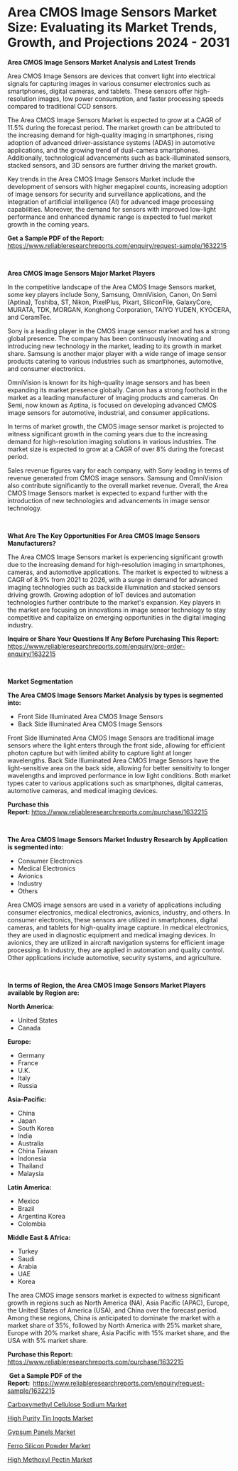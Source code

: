 <p><h1>Area CMOS Image Sensors Market Size: Evaluating its Market Trends, Growth, and Projections 2024 - 2031</h1></p><p><strong>Area CMOS Image Sensors Market Analysis and Latest Trends</strong></p>
<p><p>Area CMOS Image Sensors are devices that convert light into electrical signals for capturing images in various consumer electronics such as smartphones, digital cameras, and tablets. These sensors offer high-resolution images, low power consumption, and faster processing speeds compared to traditional CCD sensors.</p><p>The Area CMOS Image Sensors Market is expected to grow at a CAGR of 11.5% during the forecast period. The market growth can be attributed to the increasing demand for high-quality imaging in smartphones, rising adoption of advanced driver-assistance systems (ADAS) in automotive applications, and the growing trend of dual-camera smartphones. Additionally, technological advancements such as back-illuminated sensors, stacked sensors, and 3D sensors are further driving the market growth.</p><p>Key trends in the Area CMOS Image Sensors Market include the development of sensors with higher megapixel counts, increasing adoption of image sensors for security and surveillance applications, and the integration of artificial intelligence (AI) for advanced image processing capabilities. Moreover, the demand for sensors with improved low-light performance and enhanced dynamic range is expected to fuel market growth in the coming years.</p></p>
<p><strong>Get a Sample PDF of the Report:&nbsp;</strong> <a href="https://www.reliableresearchreports.com/enquiry/request-sample/1632215">https://www.reliableresearchreports.com/enquiry/request-sample/1632215</a></p>
<p>&nbsp;</p>
<p><strong>Area CMOS Image Sensors Major Market Players</strong></p>
<p><p>In the competitive landscape of the Area CMOS Image Sensors market, some key players include Sony, Samsung, OmniVision, Canon, On Semi (Aptina), Toshiba, ST, Nikon, PixelPlus, Pixart, SiliconFile, GalaxyCore, MURATA, TDK, MORGAN, Konghong Corporation, TAIYO YUDEN, KYOCERA, and CeramTec.</p><p>Sony is a leading player in the CMOS image sensor market and has a strong global presence. The company has been continuously innovating and introducing new technology in the market, leading to its growth in market share. Samsung is another major player with a wide range of image sensor products catering to various industries such as smartphones, automotive, and consumer electronics.</p><p>OmniVision is known for its high-quality image sensors and has been expanding its market presence globally. Canon has a strong foothold in the market as a leading manufacturer of imaging products and cameras. On Semi, now known as Aptina, is focused on developing advanced CMOS image sensors for automotive, industrial, and consumer applications.</p><p>In terms of market growth, the CMOS image sensor market is projected to witness significant growth in the coming years due to the increasing demand for high-resolution imaging solutions in various industries. The market size is expected to grow at a CAGR of over 8% during the forecast period.</p><p>Sales revenue figures vary for each company, with Sony leading in terms of revenue generated from CMOS image sensors. Samsung and OmniVision also contribute significantly to the overall market revenue. Overall, the Area CMOS Image Sensors market is expected to expand further with the introduction of new technologies and advancements in image sensor technology.</p></p>
<p>&nbsp;</p>
<p><strong>What Are The Key Opportunities For Area CMOS Image Sensors Manufacturers?</strong></p>
<p><p>The Area CMOS Image Sensors market is experiencing significant growth due to the increasing demand for high-resolution imaging in smartphones, cameras, and automotive applications. The market is expected to witness a CAGR of 8.9% from 2021 to 2026, with a surge in demand for advanced imaging technologies such as backside illumination and stacked sensors driving growth. Growing adoption of IoT devices and automation technologies further contribute to the market's expansion. Key players in the market are focusing on innovations in image sensor technology to stay competitive and capitalize on emerging opportunities in the digital imaging industry.</p></p>
<p><strong>Inquire or Share Your Questions If Any Before Purchasing This Report:</strong> <a href="https://www.reliableresearchreports.com/enquiry/pre-order-enquiry/1632215">https://www.reliableresearchreports.com/enquiry/pre-order-enquiry/1632215</a></p>
<p>&nbsp;</p>
<p><strong>Market Segmentation</strong></p>
<p><strong>The Area CMOS Image Sensors Market Analysis by types is segmented into:</strong></p>
<p><ul><li>Front Side Illuminated Area CMOS Image Sensors</li><li>Back Side Illuminated Area CMOS Image Sensors</li></ul></p>
<p><p>Front Side Illuminated Area CMOS Image Sensors are traditional image sensors where the light enters through the front side, allowing for efficient photon capture but with limited ability to capture light at longer wavelengths. Back Side Illuminated Area CMOS Image Sensors have the light-sensitive area on the back side, allowing for better sensitivity to longer wavelengths and improved performance in low light conditions. Both market types cater to various applications such as smartphones, digital cameras, automotive cameras, and medical imaging devices.</p></p>
<p><strong>Purchase this Report:&nbsp;</strong><a href="https://www.reliableresearchreports.com/purchase/1632215">https://www.reliableresearchreports.com/purchase/1632215</a></p>
<p>&nbsp;</p>
<p><strong>The Area CMOS Image Sensors Market Industry Research by Application is segmented into:</strong></p>
<p><ul><li>Consumer Electronics</li><li>Medical Electronics</li><li>Avionics</li><li>Industry</li><li>Others</li></ul></p>
<p><p>Area CMOS image sensors are used in a variety of applications including consumer electronics, medical electronics, avionics, industry, and others. In consumer electronics, these sensors are utilized in smartphones, digital cameras, and tablets for high-quality image capture. In medical electronics, they are used in diagnostic equipment and medical imaging devices. In avionics, they are utilized in aircraft navigation systems for efficient image processing. In industry, they are applied in automation and quality control. Other applications include automotive, security systems, and agriculture.</p></p>
<p>&nbsp;</p>
<p><strong>In terms of Region, the Area CMOS Image Sensors Market Players available by Region are:</strong></p>
<p>
    <p> <strong> North America: </strong>
        <ul>
            <li>United States</li>
            <li>Canada</li>
        </ul>
        </p> 
    <p> <strong> Europe: </strong>
        <ul>
            <li>Germany</li>
            <li>France</li>
            <li>U.K.</li>
            <li>Italy</li>
            <li>Russia</li>
        </ul>
        </p> 
    <p> <strong> Asia-Pacific: </strong>
        <ul>
            <li>China</li>
            <li>Japan</li>
            <li>South Korea</li>
            <li>India</li>
            <li>Australia</li>
            <li>China Taiwan</li>
            <li>Indonesia</li>
            <li>Thailand</li>
            <li>Malaysia</li>
        </ul>
        </p> 
    <p> <strong> Latin America: </strong>
        <ul>
            <li>Mexico</li>
            <li>Brazil</li>
            <li>Argentina Korea</li>
            <li>Colombia</li>
        </ul>
        </p> 
    <p> <strong> Middle East & Africa: </strong>
        <ul>
            <li>Turkey</li>
            <li>Saudi</li>
            <li>Arabia</li>
            <li>UAE</li>
            <li>Korea</li>
        </ul>
    </p>
    </p>
<p><p>The area CMOS image sensors market is expected to witness significant growth in regions such as North America (NA), Asia Pacific (APAC), Europe, the United States of America (USA), and China over the forecast period. Among these regions, China is anticipated to dominate the market with a market share of 35%, followed by North America with 25% market share, Europe with 20% market share, Asia Pacific with 15% market share, and the USA with 5% market share.</p></p>
<p><strong>Purchase this Report: </strong><a href="https://www.reliableresearchreports.com/purchase/1632215">https://www.reliableresearchreports.com/purchase/1632215</a></p>
<p>&nbsp;<strong>Get a Sample PDF of the Report:&nbsp;&nbsp;</strong><a href="https://www.reliableresearchreports.com/enquiry/request-sample/1632215">https://www.reliableresearchreports.com/enquiry/request-sample/1632215</a></p>
<p><strong></strong></p>
<p><p><a href="https://valiant-lunge-8fe.notion.site/Carboxymethyl-Cellulose-Sodium-Market-Growth-Market-Trends-COVID-19-Impact-and-Forecasts-for-peri-37f0269891fe4c59a54f1cda99d50e08">Carboxymethyl Cellulose Sodium Market</a></p><p><a href="https://github.com/danielneavesallisons03mba/Market-Research-Report-List-1/blob/main/high-purity-tin-ingots-market.md">High Purity Tin Ingots Market</a></p><p><a href="https://view.publitas.com/reportprime-1/gypsum-panels-market-offer-valuable-insights-into-market-size-market-share-market-trends-and-projections-spanning-from-2024-to-2031/">Gypsum Panels Market</a></p><p><a href="https://view.publitas.com/reportprime-1/insights-into-ferro-silicon-powder-market-size-analysing-market-share-trends-and-growth-from-2024-to-2031/">Ferro Silicon Powder Market</a></p><p><a href="https://artistic-helicopter-ca9.notion.site/High-Methoxyl-Pectin-Market-Research-Report-Forecasted-for-Period-from-2024-2031-by-Market-Type--ecea14b7e4134d1d965a1e4bb15b5c93">High Methoxyl Pectin Market</a></p></p>